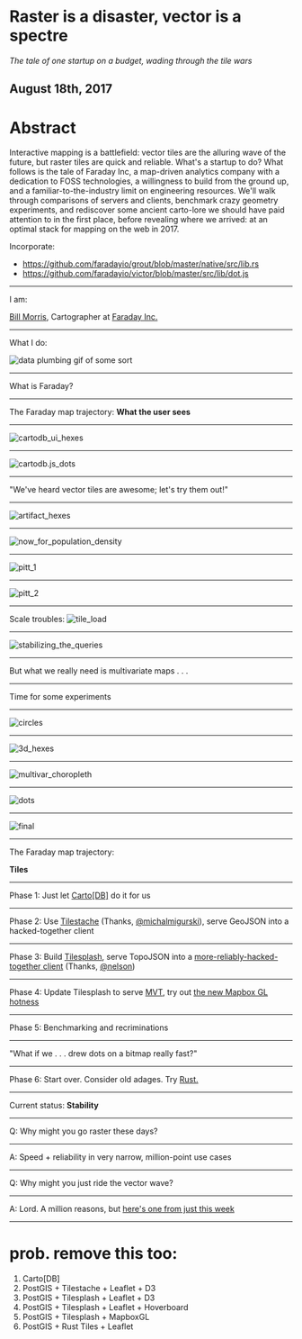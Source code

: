 # Raster is a disaster, vector is a spectre

_The tale of one startup on a budget, wading through the tile wars_

August 18th, 2017
---

#   Abstract
Interactive mapping is a battlefield: vector tiles are the alluring wave of the future, but raster tiles are quick and reliable. What's a startup to do? What follows is the tale of Faraday Inc, a map-driven analytics company with a dedication to FOSS technologies, a willingness to build from the ground up, and a familiar-to-the-industry limit on engineering resources. We'll walk through comparisons of servers and clients, benchmark crazy geometry experiments, and rediscover some ancient carto-lore we should have paid attention to in the first place, before revealing where we arrived: at an optimal stack for mapping on the web in 2017.

Incorporate: 
- https://github.com/faradayio/grout/blob/master/native/src/lib.rs
- https://github.com/faradayio/victor/blob/master/src/lib/dot.js

---

I am:

[Bill Morris](https://twitter.com/vtcraghead), Cartographer at [Faraday Inc.](https://www.faraday.io/)

---

What I do:

![data plumbing gif of some sort](https://www.dropbox.com/s/4zy5iur3y57c8q9/docbrown.gif?dl=1)

---

What is Faraday?

---

The Faraday map trajectory: 
__What the user sees__

---

![cartodb_ui_hexes](https://www.dropbox.com/s/wm9fve8wc2qjgxm/12481925823_0de4e3eb99_o.png?dl=1)

---

![cartodb.js_dots](https://www.dropbox.com/s/k4irnz2t5l0ibxq/12521606114_6f51b71226_o.png?dl=1)

---

"We've heard vector tiles are awesome; let's try them out!"

---

![artifact_hexes](https://www.dropbox.com/s/w954kb9qhx25lgn/13126900385_8e7cd637d9_o.png?dl=1)

---

![now_for_population_density](https://www.dropbox.com/s/vjyrmkn09v243e5/14947042810_63bbdcbc35_o.png?dl=1)

---

![pitt_1](https://www.dropbox.com/s/9lyeisl3uci528n/Screenshot%202015-08-27%2009.35.24.png?dl=1)

---

![pitt_2](https://www.dropbox.com/s/c2cymxfa62tgxo9/Screenshot%202015-08-27%2009.39.14.png?dl=1)

---

Scale troubles:
![tile_load](https://www.dropbox.com/s/bej6deko227otw6/Screenshot%202015-10-02%2011.58.32.png?dl=1)

---

![stabilizing_the_queries](https://www.dropbox.com/s/qpnutal1xzrhmbl/Screenshot%202016-07-13%2018.26.12.png?dl=1)

---

But what we really need is multivariate maps . . .

---

Time for some experiments

---

![circles](https://www.dropbox.com/s/9rkgkm4z84g58ke/nested_graduated_symbol.png?dl=1)

---

![3d_hexes](https://www.dropbox.com/s/4kj7fmdrhuj1lvn/Screenshot%202016-10-27%2012.07.56.png?dl=1)

---

![multivar_choropleth](https://www.dropbox.com/s/jv0cv9tkvs8pkcl/Screenshot%202016-11-22%2018.44.53.png?dl=1)

---

![dots](https://www.dropbox.com/s/ikjk5dk3gr7u1hx/Screenshot%202016-11-22%2019.35.42.png?dl=1)

---

![final](https://www.dropbox.com/s/weyrxkyg1t8y18i/Screenshot%202017-05-25%2010.12.16.png?dl=1)

---

The Faraday map trajectory:

__Tiles__

---

Phase 1: Just let [Carto[DB]](https://faraday.carto.com/builder/f056ea4e-7758-11e5-b0b9-0ea31932ec1d/embed) do it for us

---

Phase 2: Use [Tilestache](http://tilestache.org/) (Thanks, [@michalmigurski](https://twitter.com/michalmigurski)), serve GeoJSON into a hacked-together client

---

Phase 3: Build [Tilesplash](https://github.com/faradayio/tilesplash), serve TopoJSON into a [more-reliably-hacked-together client](http://bl.ocks.org/wboykinm/7393674) (Thanks, [@nelson](https://twitter.com/nelson))

---

Phase 4: Update Tilesplash to serve [MVT](https://www.mapbox.com/vector-tiles/specification/), try out [the new Mapbox GL hotness](https://twitter.com/vtcraghead/status/887698981303832576)

---

Phase 5: Benchmarking and recriminations

---

"What if we . . . drew dots on a bitmap really fast?"

---

Phase 6: Start over. Consider old adages. Try [Rust.](https://www.rust-lang.org/en-US/)

---

Current status: __Stability__

---

Q: Why might you go raster these days?

---

A: Speed + reliability in very narrow, million-point use cases

---

Q: Why might you just ride the vector wave?

---

A: Lord. A million reasons, but [here's one from just this week](https://developmentseed.org/blog/2017/08/09/mapbox-query-data/)

---
# prob. remove this too:

1. Carto[DB]
2. PostGIS + Tilestache + Leaflet + D3
3. PostGIS + Tilesplash + Leaflet + D3
4. PostGIS + Tilesplash + Leaflet + Hoverboard
5. PostGIS + Tilesplash + MapboxGL
6. PostGIS + Rust Tiles + Leaflet